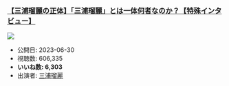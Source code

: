 ### [【三浦瑠麗の正体】「三浦瑠麗」とは一体何者なのか？【特殊インタビュー】](https://www.youtube.com/watch?v=wAIjeb-DxqI)
[![](https://img.youtube.com/vi/wAIjeb-DxqI/sddefault.jpg)](https://www.youtube.com/watch?v=wAIjeb-DxqI)
-   公開日: 2023-06-30
-   視聴数: 606,335
-   **いいね数: 6,303**
-   出演者: [三浦瑠麗](/rehacq_fan/people/三浦瑠麗 "wikilink")
